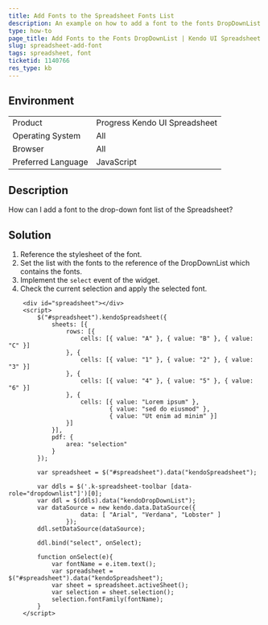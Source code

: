 ```yaml
---
title: Add Fonts to the Spreadsheet Fonts List
description: An example on how to add a font to the fonts DropDownList that is located in the toolbar of the Kendo UI Spreadsheet.
type: how-to
page_title: Add Fonts to the Fonts DropDownList | Kendo UI Spreadsheet
slug: spreadsheet-add-font
tags: spreadsheet, font
ticketid: 1140766
res_type: kb
---
```


## Environment

<table>
 <tr>
  <td>Product</td>
  <td>Progress Kendo UI Spreadsheet</td>
 </tr>
 <tr>
  <td>Operating System</td>
  <td>All</td>
 </tr>
 <tr>
  <td>Browser</td>
  <td>All</td>
 </tr>
 <tr>
  <td>Preferred Language</td>
  <td>JavaScript</td>
 </tr>
</table>

## Description

How can I add a font to the drop-down font list of the Spreadsheet?

## Solution

1. Reference the stylesheet of the font.
1. Set the list with the fonts to the reference of the DropDownList which contains the fonts.
1. Implement the `select` event of the widget.
1. Check the current selection and apply the selected font.

```dojo
    <div id="spreadsheet"></div>
    <script>
        $("#spreadsheet").kendoSpreadsheet({
            sheets: [{
                rows: [{
                    cells: [{ value: "A" }, { value: "B" }, { value: "C" }]
                }, {
                    cells: [{ value: "1" }, { value: "2" }, { value: "3" }]
                }, {
                    cells: [{ value: "4" }, { value: "5" }, { value: "6" }]
                }, {
                    cells: [{ value: "Lorem ipsum" },
                            { value: "sed do eiusmod" },
                            { value: "Ut enim ad minim" }]
                }]
            }],
            pdf: {
                area: "selection"
            }
        });

        var spreadsheet = $("#spreadsheet").data("kendoSpreadsheet");

      	var ddls = $('.k-spreadsheet-toolbar [data-role="dropdownlist"]')[0];
      	var ddl = $(ddls).data("kendoDropDownList");
      	var dataSource = new kendo.data.DataSource({
  					data: [ "Arial", "Verdana", "Lobster" ]
				});
      	ddl.setDataSource(dataSource);

      	ddl.bind("select", onSelect);

      	function onSelect(e){        	
          	var fontName = e.item.text();
          	var spreadsheet = $("#spreadsheet").data("kendoSpreadsheet");
    		var sheet = spreadsheet.activeSheet();    
          	var selection = sheet.selection();
    		selection.fontFamily(fontName);
        }       	
    </script>
```
